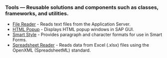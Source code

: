 ### Tools — Reusable solutions and components such as classes, frameworks, and utilities. 
- [File Reader](.tools/file-reader) - Reads text files from the Application Server.
- [HTML Popup](.tools/html-popup) - Displays HTML popup windows in SAP GUI.
- [Smart Style](.tools/smart-style) - Provides paragraph and character formats for use in Smart Forms.
- [Spreadsheet Reader](.tools/spreadsheet-reader) - Reads data from Excel (.xlsx) files using the OpenXML (SpreadsheetML) standard.
